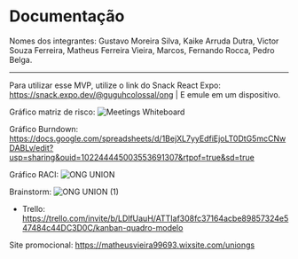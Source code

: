 # Documentação
Nomes dos integrantes: Gustavo Moreira Silva, Kaike Arruda Dutra, Victor Souza Ferreira, Matheus Ferreira Vieira, Marcos, Fernando Rocca, Pedro Belga.
*************************************************************************************************************************

Para utilizar esse MVP, utilize o link do Snack React Expo: https://snack.expo.dev/@guguhcolossal/ong | E emule em um dispositivo.

Gráfico matriz de risco: ![Meetings Whiteboard](https://github.com/SerdaNoir/OngUnion/assets/100097997/8840ab68-0feb-4cb6-bdf9-07bf961d9172)

Gráfico Burndown: https://docs.google.com/spreadsheets/d/1BejXL7yyEdfiEjoLT0DtG5mcCNwDABLv/edit?usp=sharing&ouid=102244445003553691307&rtpof=true&sd=true

Gráfico RACI: ![ONG UNION](https://github.com/SerdaNoir/OngUnion/assets/100097997/559e063d-002d-4353-a69b-87b5983a3c39)

Brainstorm: ![ONG UNION (1)](https://github.com/SerdaNoir/OngUnion/assets/100097997/9a1dbce2-af67-4b3e-a598-609b89be943e)
* Trello: https://trello.com/invite/b/LDlfUauH/ATTIaf308fc37164acbe89857324e547484c44DC3D0C/kanban-quadro-modelo

Site promocional: https://matheusvieira99693.wixsite.com/uniongs
